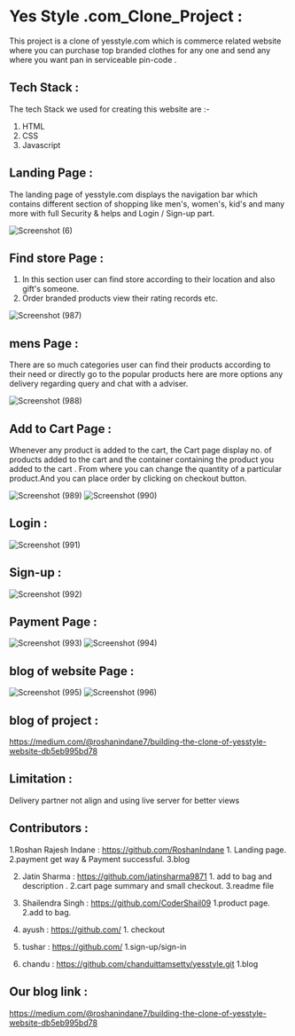 
# Yes Style .com_Clone_Project :

This project is a clone of yesstyle.com which is commerce related website where you can purchase top branded clothes for any one and send any where you want pan in serviceable pin-code .


## Tech Stack :

The tech Stack we used for creating this website are :-

1. HTML 
2. CSS
3. Javascript


## Landing Page :

The landing page of yesstyle.com displays the navigation bar which contains different section of shopping  like men's, women's, kid's and many more with full Security & helps and Login / Sign-up part.

![Screenshot (6)](https://user-images.githubusercontent.com/95957280/175777925-a191e83c-4b04-41d9-9e00-1c59d5639c88.png)


## Find store Page :

1. In this section user can find store according to their location and also gift's someone.
2. Order branded products view their rating records etc.

![Screenshot (987)](https://drive.google.com/file/d/1xV6asSFYVTYOUr4dFOX6aWW6FtNGCOBy/view?usp=sharing)

## mens Page :

There are so much categories user can find their products according to their need or directly go to the popular products here are more options any delivery regarding query and chat with a adviser.

![Screenshot (988)](https://drive.google.com/file/d/1-d0dmpH0pQ3WNQYkF_-UNnhqfmI-eDYY/view?usp=sharing)

## Add to Cart Page :

Whenever any product is added to the cart, the Cart page display no. of products added to the cart and the container containing the product you added to the cart . From where you can change the quantity of a particular product.And you can place order by clicking on checkout button.

![Screenshot (989)](https://drive.google.com/file/d/1cif3AJZANH3MVQ8uiiDI6vZ9UlL8WsOw/view?usp=sharing)
![Screenshot (990)](https://drive.google.com/file/d/10mxLKsIvIN82VRlyEhXQlR3qbPaXnMi9/view?usp=sharing)

## Login : 

![Screenshot (991)](https://drive.google.com/file/d/1_KHVcbweAHDioDfio2rypZxYfrn4toYd/view?usp=sharing)

## Sign-up :

![Screenshot (992)](https://drive.google.com/file/d/1_KHVcbweAHDioDfio2rypZxYfrn4toYd/view?usp=sharing)

## Payment Page :

![Screenshot (993)](https://drive.google.com/file/d/1gf8QOoMznONCJRu8XjBCV473JsMpY6rq/view?usp=sharing)
![Screenshot (994)](https://drive.google.com/file/d/162MT6ytDGdZi-j8MQGbbz4b66iLySYMw/view?usp=sharing) 

## blog of website Page :

![Screenshot (995)](https://drive.google.com/file/d/1XIfrAX6UdKloU5jJ7V60G2MvHT1IV9CW/view?usp=sharing)
![Screenshot (996)](https://drive.google.com/file/d/183IPFZtr9WNzOU24CewbZBpUmIaopgPf/view?usp=sharing) 

## blog of project :

https://medium.com/@roshanindane7/building-the-clone-of-yesstyle-website-db5eb995bd78

## Limitation :

 Delivery partner not align and using live server for better views

## Contributors :

1.Roshan Rajesh Indane : https://github.com/RoshanIndane
            1. Landing page.
            2.payment get way & Payment successful.
            3.blog

2. Jatin Sharma : https://github.com/jatinsharma9871
           1. add to bag and description .
            2.cart page summary and small checkout.
            3.readme file

2. Shailendra Singh : https://github.com/CoderShail09
                1.product page.
                2.add to bag.

3. ayush : https://github.com/
            1. checkout 

5. tushar : https://github.com/
            1.sign-up/sign-in

6. chandu : https://github.com/chanduittamsetty/yesstyle.git
            1.blog



## Our blog link :

https://medium.com/@roshanindane7/building-the-clone-of-yesstyle-website-db5eb995bd78
